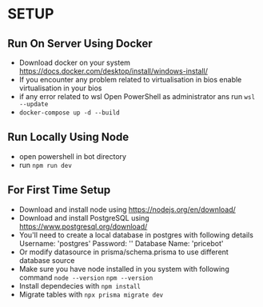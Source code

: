 # SETUP

## Run On Server Using Docker

- Download docker on your system https://docs.docker.com/desktop/install/windows-install/
- If you encounter any problem related to virtualisation in bios enable virtualisation in your bios
- if any error related to wsl Open PowerShell as administrator ans run
  `wsl --update`
- `docker-compose up -d --build`

## Run Locally Using Node

- open powershell in bot directory
- run `npm run dev`

## For First Time Setup

- Download and install node using https://nodejs.org/en/download/
- Download and install PostgreSQL using https://www.postgresql.org/download/
- You'll need to create a local database in postgres with following details
  Username: 'postgres'
  Password: ''
  Database Name: 'pricebot'
- Or modify datasource in prisma/schema.prisma to use different database source
- Make sure you have node installed in you system with following command `node --version` `npm --version`
- Install dependecies with `npm install`
- Migrate tables with `npx prisma migrate dev`
